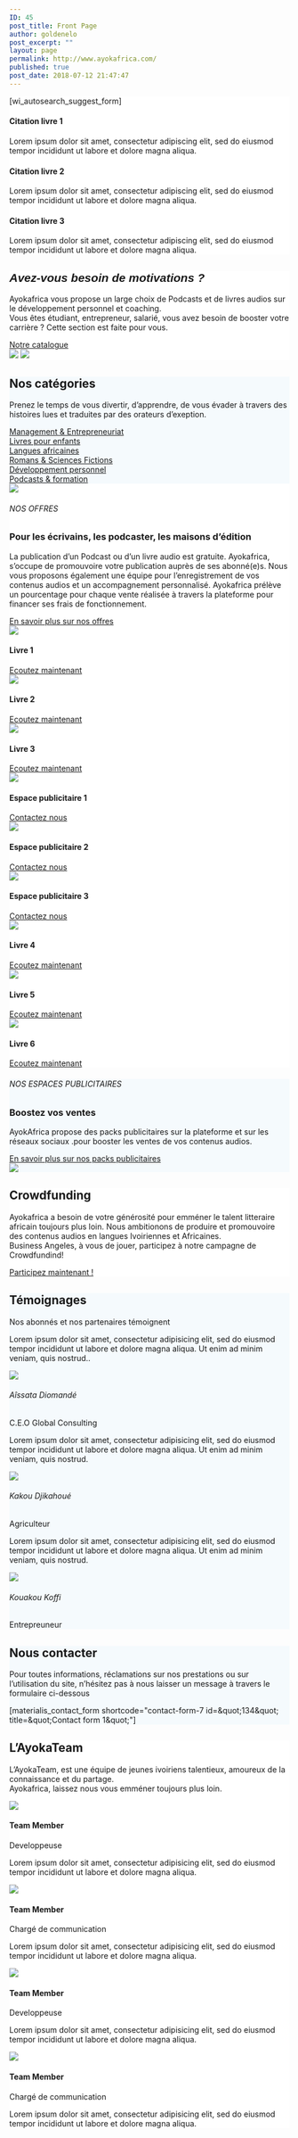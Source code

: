 ```yaml
---
ID: 45
post_title: Front Page
author: goldenelo
post_excerpt: ""
layout: page
permalink: http://www.ayokafrica.com/
published: true
post_date: 2018-07-12 21:47:47
---
```

<div  data-label="Overlappable" data-id="overlappable--1" data-export-id="overlappable-5-materialis" data-category="overlappable" class="overlappable-5-materialis content-section content-section-spacing-large" data-overlap="true" id="overlappable-1" style="background-color: rgb(255, 255, 255);"><div  class="gridContainer"> <div  data-type="row" class="row spaced-cols "><div  class="col-sm-6 col-md-4 "> <div  class="card mdc-elevation--z3 row-card"><div  class="row"> <div  class="col-sm-fit icon-col"><i  class="color1 icon mdi mdi-book-multiple-variant reverse round big"></i></div> 

[wi_autosearch_suggest_form]

<div  class="col-sm" data-type="column"><h4  class="color-black">Citation livre 1</h4> <p  class="">Lorem ipsum dolor sit amet, consectetur adipiscing elit, sed do eiusmod tempor incididunt ut labore et dolore magna aliqua.</p></div> </div></div> </div> <div  class="col-sm-6 col-md-4 "> <div  class="card mdc-elevation--z3 row-card"> <div  class="row"> <div  class="col-sm-fit icon-col"> <i  class="color1 icon mdi mdi-book-open-page-variant reverse round big"></i></div> <div  class="col-sm" data-type="column"><h4  class="color-black">Citation livre 2</h4> <p  class="">Lorem ipsum dolor sit amet, consectetur adipiscing elit, sed do eiusmod tempor incididunt ut labore et dolore magna aliqua.</p></div> </div></div> </div> <div  class="col-sm-6 col-md-4 "> <div  class="card mdc-elevation--z3 row-card"> <div  class="row"> <div  class="col-sm-fit icon-col"> <i  class="color1 icon mdi mdi-audiobook reverse round big"></i></div> <div  class="col-sm" data-type="column"><h4  class="color-black">Citation livre 3</h4> <p  class="">Lorem ipsum dolor sit amet, consectetur adipiscing elit, sed do eiusmod tempor incididunt ut labore et dolore magna aliqua.</p></div> </div></div> </div></div> </div></div><div  data-label="About" data-id="about--2" data-export-id="about-4" data-category="about" class="about-4 content-section content-section-spacing-large" id="about-2" style="background-color: rgb(255, 255, 255);"><div  class="gridContainer"> <div  class="row middle-sm text-center"><div  class="col-sm-5 space-bottom-xs" data-type="column">  <h2  class=""><font  face="Playfair Display, sans-serif"><b ><i >Avez-vous besoin de motivations ?</i></b></font></h2> <p  class="">Ayokafrica vous propose un large choix de Podcasts et de livres audios sur le développement personnel et coaching.<br >Vous êtes étudiant, entrepreneur, salarié, vous avez besoin de booster votre carrière ? Cette section est faite pour vous.</p> <a  class="button big color1 mdc-ripple-upgraded" href="www.ayokafrica.com/catalogue" target="_self" data-cp-link="1" style="--mdc-ripple-fg-size: 120.165px; --mdc-ripple-fg-scale: 1.80854;">Notre catalogue</a></div> <div  class="col-sm-7 flexbox center-xs middle-xs image-group-2-img padding-top-bottom"> <img  class="img-1 rounded mdc-elevation--z10" data-size="250x200" src="http://www.ayokafrica.com/wp-content/uploads/2018/07/cropped-athlete-1840437_1920-1.jpg"> <img  class="img-2 rounded mdc-elevation--z10" data-size="220x170" src="http://www.ayokafrica.com/wp-content/uploads/2018/07/cropped-macbook-2617385_1920-Copie-1.jpg"></div> </div></div> </div><div  data-label="Features" data-id="features--1" data-export-id="features-10-materialis" data-category="features" class="features-10m content-section-spacing-large content-section" id="features-1" style="background-color: rgb(245, 250, 253);"><div  class="gridContainer"> <div  class="row"><div  class="section-title-col" data-type="column"> <h2  class="">Nos catégories</h2> <p  class="">Prenez le temps de vous divertir, d’apprendre, de vous évader à travers des histoires lues et traduites par des orateurs d’exeption.</p></div> </div> <div  class="row "> <div  class="col-md-10 col-md-offset-1 "> <div  class="row space-top spaced-cols content-center-sm" data-type="row"> <div  class="col-md-4 col-sm-6 col-sm-offset-0 col-xs-10 col-xs-offset-1"> <div  class="card no-radius mdc-elevation--z1 y-move bg-color-white padding-24 bordered" data-type="column"> <i  class="mdi icon color1 mdi-chart-areaspline reverse round big"></i> <a  class="link" href="#" target="_self" data-cp-link="1">Management &amp; Entrepreneuriat</a></div> </div> <div  class="col-md-4 col-sm-6 col-sm-offset-0 col-xs-10 col-xs-offset-1"> <div  class="card no-radius mdc-elevation--z1 y-move bg-color-white padding-24 bordered" data-type="column"> <i  class="mdi icon color1 mdi-human-child reverse round big"></i> <a  class="link" href="#" target="_self" data-cp-link="1">Livres pour enfants</a></div> </div> <div  class="col-md-4 col-sm-6 col-sm-offset-0 col-xs-10 col-xs-offset-1"> <div  class="card no-radius mdc-elevation--z1 y-move bg-color-white padding-24 bordered" data-type="column"> <i  class="mdi icon color1 mdi-apple-keyboard-command reverse round big"></i> <a  class="link" href="#" target="_self" data-cp-link="1">Langues africaines</a></div> </div> <div  class="col-md-4 col-sm-6 col-sm-offset-0 col-xs-10 col-xs-offset-1"> <div  class="card no-radius mdc-elevation--z1 y-move bg-color-white padding-24 bordered" data-type="column"> <i  class="mdi icon color1 mdi-book-open-page-variant reverse round big"></i> <a  class="link" href="#" target="_self" data-cp-link="1">Romans &amp; Sciences Fictions</a></div> </div> <div  class="col-md-4 col-sm-6 col-sm-offset-0 col-xs-10 col-xs-offset-1"> <div  class="card no-radius mdc-elevation--z1 y-move bg-color-white padding-24 bordered" data-type="column"> <i  class="mdi icon color1 mdi-run-fast reverse round big"></i> <a  class="link" href="#" target="_self" data-cp-link="1">Développement personnel</a></div> </div> <div  class="col-md-4 col-sm-6 col-sm-offset-0 col-xs-10 col-xs-offset-1"> <div  class="card no-radius mdc-elevation--z1 y-move bg-color-white padding-24 bordered" data-type="column"> <i  class="mdi icon color1 mdi-audiobook reverse round big"></i> <a  class="link" href="#" target="_self" data-cp-link="1">     Podcasts &amp; formation     </a></div> </div></div> </div></div> </div></div><div  data-label="Content" data-id="content--1" data-export-id="content-7-materialis" data-category="content" class="content-7m content-section-spacing-large content-section" id="content-1" style="background-color: rgb(255, 255, 255);"><div  class="gridContainer"> <div  class="row middle-sm"><div  class="col-md-6 col-xs-12 col-sm-6 col-padding-small-xs"> <img  class="mdc-elevation--z13 img-rounded" src="http://www.ayokafrica.com/wp-content/uploads/2018/07/cropped-70A4F8AADBC74D89844DFAEDF208120F-1.jpg"></div> <div  class="col-md-5 col-md-offset-1 col-xs-12 col-sm-6 content-left-sm col-padding-small-xs" data-type="column"><h6  class="upper">NOS OFFRES</h6> <h3  class="space-bottom">Pour les écrivains, les podcaster, les maisons d’édition</h3> <p  class="space-top">La publication d’un Podcast ou d’un livre audio est gratuite. Ayokafrica, s’occupe de promouvoire votre publication auprès de ses abonné(e)s. Nous vous proposons également une équipe pour l’enregistrement de vos contenus audios et un accompagnement personnalisé. Ayokafrica prélève un pourcentage pour chaque vente réalisée à travers la plateforme pour financer ses frais de fonctionnement.</p> <a  href="#" class="button read-more link color1 space-top negative-margin mdc-ripple-upgraded" target="_self" data-cp-link="1" style="--mdc-ripple-fg-size: 138.315px; --mdc-ripple-fg-scale: 1.76387;">En savoir plus sur nos offres<i  class="mdi mdi-arrow-right-thick"></i></a></div> </div></div> </div><div  data-label="Portfolio" data-id="portfolio--1" data-export-id="portfolio-1-materialis" data-category="portfolio" class="portfolio-1-materialis content-section" id="portfolio-1" style="background-color: rgb(255, 255, 255);"><div > <div  class="row text-center" data-type="row" data-fixed="true"><div  class="col-md-4 col-sm-6 col-xs-12 no-gutter-col"> <div  class="contentswap-effect" data-hover-fx="portfolio-1"><div  class="initial-image"> <img  data-size="600x354" src="http://www.ayokafrica.com/wp-content/uploads/2018/07/cropped-Raharimanana-revenir_0-1.jpg"></div> <div  class="overlay bg-color-black"></div> <div  class="swap-inner col-xs-12"> <div  class="row full-height-row middle-xs"> <div  class="col-xs-12 text-center white-text"> <h4  class="font-500">Livre 1</h4> <a  class="button color-white mdc-ripple-upgraded" href="#" target="_self" data-cp-link="1" style="--mdc-ripple-fg-size: 104.843px; --mdc-ripple-fg-scale: 1.80516;">Ecoutez maintenant</a></div> </div></div> </div></div> <div  class="col-md-4 col-sm-6 col-xs-12 no-gutter-col"><div  class="contentswap-effect" data-hover-fx="portfolio-1"> <div  class="initial-image"> <img  data-size="600x354" src="http://www.ayokafrica.com/wp-content/uploads/2018/07/cropped-carol-beckwith-visages-d-afrique-o-2845822960-0-3.jpg"></div> <div  class="overlay bg-color-black"></div> <div  class="swap-inner col-xs-12"> <div  class="row full-height-row middle-xs"> <div  class="col-xs-12 text-center white-text"> <h4  class="font-500">Livre 2</h4> <a  class="button color-white mdc-ripple-upgraded" href="#" target="_self" data-cp-link="1" style="--mdc-ripple-fg-size: 104.843px; --mdc-ripple-fg-scale: 1.80516;">Ecoutez maintenant</a></div> </div></div> </div></div> <div  class="col-md-4 col-sm-6 col-xs-12 no-gutter-col"><div  class="contentswap-effect" data-hover-fx="portfolio-1"> <div  class="initial-image"> <img  data-size="600x354" src="http://www.ayokafrica.com/wp-content/uploads/2018/07/cropped-003484-2.jpg"></div> <div  class="overlay bg-color-black"></div> <div  class="swap-inner col-xs-12"> <div  class="row full-height-row middle-xs"> <div  class="col-xs-12 text-center white-text"> <h4  class="font-500">Livre 3</h4> <a  class="button color-white mdc-ripple-upgraded" href="#" target="_self" data-cp-link="1" style="--mdc-ripple-fg-size: 104.843px; --mdc-ripple-fg-scale: 1.80516;">Ecoutez maintenant</a></div> </div></div> </div></div> <div  class="col-md-4 col-sm-6 col-xs-12 no-gutter-col"><div  class="contentswap-effect" data-hover-fx="portfolio-1"> <div  class="initial-image"> <img  data-size="600x354" src="http://www.ayokafrica.com/wp-content/plugins/materialis-companion/theme-data/materialis/sections/images/image-4.png"></div> <div  class="overlay bg-color-black"></div> <div  class="swap-inner col-xs-12"> <div  class="row full-height-row middle-xs"> <div  class="col-xs-12 text-center white-text"> <h4  class="font-500">Espace publicitaire 1</h4> <a  class="button color-white mdc-ripple-upgraded" href="#" target="_self" data-cp-link="1" style="--mdc-ripple-fg-size: 87.4575px; --mdc-ripple-fg-scale: 1.84262;">Contactez nous</a></div> </div></div> </div></div> <div  class="col-md-4 col-sm-6 col-xs-12 no-gutter-col"><div  class="contentswap-effect" data-hover-fx="portfolio-1"> <div  class="initial-image"> <img  data-size="600x354" src="http://www.ayokafrica.com/wp-content/plugins/materialis-companion/theme-data/materialis/sections/images/image-5.png"></div> <div  class="overlay bg-color-black"></div> <div  class="swap-inner col-xs-12"> <div  class="row full-height-row middle-xs"> <div  class="col-xs-12 text-center white-text"> <h4  class="font-500">Espace publicitaire 2</h4> <a  class="button color-white mdc-ripple-upgraded" href="#" target="_self" data-cp-link="1" style="--mdc-ripple-fg-size: 87.4575px; --mdc-ripple-fg-scale: 1.84262;">Contactez nous</a></div> </div></div> </div></div> <div  class="col-md-4 col-sm-6 col-xs-12 no-gutter-col"><div  class="contentswap-effect" data-hover-fx="portfolio-1"> <div  class="initial-image"> <img  data-size="600x354" src="http://www.ayokafrica.com/wp-content/plugins/materialis-companion/theme-data/materialis/sections/images/image-7.png"></div> <div  class="overlay bg-color-black"></div> <div  class="swap-inner col-xs-12"> <div  class="row full-height-row middle-xs"> <div  class="col-xs-12 text-center white-text"> <h4  class="font-500">Espace publicitaire 3</h4> <a  class="button color-white mdc-ripple-upgraded" href="#" target="_self" data-cp-link="1" style="--mdc-ripple-fg-size: 87.4575px; --mdc-ripple-fg-scale: 1.84262;">Contactez nous</a></div> </div></div> </div></div> <div  class="col-md-4 col-sm-6 col-xs-12 no-gutter-col"><div  class="contentswap-effect" data-hover-fx="portfolio-1"> <div  class="initial-image"> <img  data-size="600x354" src="http://www.ayokafrica.com/wp-content/uploads/2018/07/cropped-headphones-690685_1920-1.jpg"></div> <div  class="overlay bg-color-black"></div> <div  class="swap-inner col-xs-12"> <div  class="row full-height-row middle-xs"> <div  class="col-xs-12 text-center white-text"> <h4  class="font-500">Livre 4</h4> <a  class="button color-white mdc-ripple-upgraded" href="#" target="_self" data-cp-link="1" style="--mdc-ripple-fg-size: 104.843px; --mdc-ripple-fg-scale: 1.80516;">Ecoutez maintenant</a></div> </div></div> </div></div> <div  class="col-md-4 col-sm-6 col-xs-12 no-gutter-col"><div  class="contentswap-effect" data-hover-fx="portfolio-1"> <div  class="initial-image"> <img  data-size="600x354" src="http://www.ayokafrica.com/wp-content/uploads/2018/07/cropped-music-791187_1920-1.jpg"></div> <div  class="overlay bg-color-black"></div> <div  class="swap-inner col-xs-12"> <div  class="row full-height-row middle-xs"> <div  class="col-xs-12 text-center white-text"> <h4  class="font-500">Livre 5</h4> <a  class="button color-white mdc-ripple-upgraded" href="#" target="_self" data-cp-link="1" style="--mdc-ripple-fg-size: 104.843px; --mdc-ripple-fg-scale: 1.80516;">Ecoutez maintenant</a></div> </div></div> </div></div> <div  class="col-md-4 col-sm-6 col-xs-12 no-gutter-col"><div  class="contentswap-effect" data-hover-fx="portfolio-1"> <div  class="initial-image"> <img  data-size="600x354" src="http://www.ayokafrica.com/wp-content/uploads/2018/07/cropped-afrique_noire-1.jpg"></div> <div  class="overlay bg-color-black"></div> <div  class="swap-inner col-xs-12"> <div  class="row full-height-row middle-xs"> <div  class="col-xs-12 text-center white-text"> <h4  class="font-500">Livre 6</h4> <a  class="button color-white mdc-ripple-upgraded" href="#" target="_self" data-cp-link="1" style="--mdc-ripple-fg-size: 104.843px; --mdc-ripple-fg-scale: 1.80516;">Ecoutez maintenant</a></div> </div></div> </div></div> </div></div> </div><div  data-label="Content" data-id="content--2" data-export-id="content-8-materialis" data-category="content" class="content-8m content-section-spacing-large content-section" id="content-2" style="background-color: rgb(245, 250, 253);"><div  class="gridContainer"> <div  class="row middle-sm"><div  class="col-md-5 col-xs-12 col-sm-6 space-bottom-xs" data-type="column"> <h6  class="upper">NOS ESPACES PUBLICITAIRES</h6> <h3  class="">Boostez vos ventes</h3> <p  class="space-top">AyokAfrica propose des packs publicitaires sur la plateforme et sur les réseaux sociaux .pour booster les ventes de vos contenus audios.</p> <a  href="#" class="button read-more link color1 space-top negative-margin mdc-ripple-upgraded" target="_self" data-cp-link="1" style="--mdc-ripple-fg-size: 190.868px; --mdc-ripple-fg-scale: 1.73218;">En savoir plus sur nos packs publicitaires<i  class="mdi mdi-arrow-right-thick"></i></a> </div> <div  class="col-md-6 col-md-offset-1 col-xs-12 col-sm-6"> <img  class="mdc-elevation--z9 rounded" src="http://www.ayokafrica.com/wp-content/uploads/2018/07/cropped-digital-marketing-1433427_1920-1.jpg"></div> </div></div> </div><div  data-label="Cta" data-id="cta--1" data-export-id="cta-1-materialis" data-category="cta" class="content-relative content-section content-section-spacing-large cta-1-materialis section-title-col-white-text" id="cta-1" data-parallax-depth="20" data-ovid="1" style="background-color: rgb(255, 255, 255); background-image: url(&quot;http://www.ayokafrica.com/wp-content/uploads/2018/07/headphones-338492_1920.jpg&quot;); background-size: cover; background-position: center top;"><div  class=""> <div  class="row text-center col-sm-padding-medium"><div  class="col-md-6 col-md-offset-3 col-xs-10 col-xs-offset-1 card mdc-elevation--z3 box-padding-lr-small"> <div  data-type="column" class=""><h2  class="">Crowdfunding</h2> <p  class="">Ayokafrica a besoin de votre générosité pour emméner le talent litteraire africain toujours plus loin. Nous ambitionons de produire et promouvoire des contenus audios en langues Ivoiriennes et Africaines.<br >Business Angeles, à vous de jouer, participez à notre campagne de Crowdfundind!</p> <a  class="button big color1 mdc-elevation--z1 mdc-ripple-upgraded" href="http://www.ayokafrica.com/www.ayokafrica.com/donate" target="_self" data-cp-link="1" style="--mdc-ripple-fg-size: 152.573px; --mdc-ripple-fg-scale: 1.76883;">Participez maintenant !</a></div> </div></div> </div></div><div  data-label="Testimonials" data-id="testimonials--1" data-export-id="testimonials-1-materialis" data-category="testimonials" class="testimonials-1m content-section content-section-spacing" id="testimonials-1" style="background-color: rgb(245, 250, 253);"><div  class="gridContainer"> <div  class="row space-bottom-small"><div  data-type="column" class="section-title-col"> <h2  class="">Témoignages</h2><p  class="lead">Nos abonnés et nos partenaires témoignent</p> </div> </div> <div  class="row spaced-cols content-left-sm" data-type="row"> <div  class="col-xs-12 col-sm-4 col-md-4"> <div  class="card mdc-elevation--z3 small-padding no-border"> <div  class="row space-bottom-small"> <div  class="testimonial-body col-xs-12" data-type="column"> <p  class="">Lorem ipsum dolor sit amet, consectetur adipisicing elit, sed do eiusmod tempor incididunt ut labore et dolore magna aliqua. Ut enim ad minim veniam, quis nostrud..</p></div> </div> <div  class="row middle-xs f-align"> <div  class="col-xs-fit col-sm-12 col-md-fit space-bottom-image"> <img  data-fixed-elevation="true" class="round image-70 mdc-elevation--z3" src="http://www.ayokafrica.com/wp-content/uploads/2018/07/cropped-cropped-AyokaAfrika-cover-100x100.jpg"></div> <div  class="col-xs-fit col-sm-12 col-md-fit info no-padding-left" data-type="column"><h6  class="font-700">Aîssata Diomandé</h6> <p  class="small font-300">C.E.O Global Consulting</p></div> </div></div> </div> <div  class="col-xs-12 col-sm-4 col-md-4"> <div  class="card mdc-elevation--z3 small-padding no-border"> <div  class="row space-bottom-small"> <div  class="testimonial-body col-xs-12" data-type="column"> <p  class="">Lorem ipsum dolor sit amet, consectetur adipisicing elit, sed do eiusmod tempor incididunt ut labore et dolore magna aliqua. Ut enim ad minim veniam, quis nostrud.</p></div> </div> <div  class="row middle-xs f-align"> <div  class="col-xs-fit col-sm-12 col-md-fit space-bottom-image"> <img  data-fixed-elevation="true" class="round image-70 mdc-elevation--z3" src="http://www.ayokafrica.com/wp-content/uploads/2018/07/cropped-WhatsApp-Image-2018-07-20-at-14.40.37.jpeg"></div> <div  class="col-xs-fit col-sm-12 col-md-fit info no-padding-left" data-type="column"><h6  class="font-700">Kakou Djikahoué</h6> <p  class="small font-300">Agriculteur&nbsp;</p></div> </div></div> </div> <div  class="col-xs-12 col-sm-4 col-md-4"> <div  class="card mdc-elevation--z3 small-padding no-border"> <div  class="row space-bottom-small"> <div  class="testimonial-body col-xs-12" data-type="column"> <p  class="">Lorem ipsum dolor sit amet, consectetur adipisicing elit, sed do eiusmod tempor incididunt ut labore et dolore magna aliqua. Ut enim ad minim veniam, quis nostrud.</p></div> </div> <div  class="row middle-xs f-align"> <div  class="col-xs-fit col-sm-12 col-md-fit space-bottom-image"> <img  data-fixed-elevation="true" class="round image-70 mdc-elevation--z3" src="http://www.ayokafrica.com/wp-content/uploads/2018/07/cropped-uti-nwachukwu-Nigeria-top-africains-les-plus-beaux-kabibi-magazine.jpg"></div> <div  class="col-xs-fit col-sm-12 col-md-fit info no-padding-left" data-type="column"><h6  class="font-700">Kouakou Koffi</h6> <p  class="small font-300">Entrepreuneur</p></div> </div></div> </div></div> </div></div><div  data-label="Contact" data-id="contact--1" data-export-id="contact-1" data-category="contact" class="contact-1 content-section content-section-spacing-large content-relative white-text" data-parallax-depth="20" id="contact-1" style="background-color: rgb(245, 250, 253);"><div  class="gridContainer"> <div  class="row text-center"><div  class="section-title-col" data-type="column"> <h2  class="">Nous contacter</h2> <p  class="lead">Pour toutes informations, réclamations sur nos prestations ou sur l’utilisation du site, n’hésitez pas à nous laisser un message à travers le formulaire ci-dessous</p></div> </div> <div  class="row text-center"> <div  class="col-xs-12 col-sm-8 col-sm-offset-2 contact-form-wrapper inline-info"> <div  class="card mdc-elevation--z3 col-padding-top"> <div  class="dark-text" data-content-shortcode="materialis_contact_form shortcode=&quot;contact-form-7 id=&amp;amp;quot;134&amp;amp;quot; title=&amp;amp;quot;Contact form 1&amp;amp;quot;&quot;" data-editable="true">[materialis_contact_form shortcode="contact-form-7 id=&amp;quot;134&amp;quot; title=&amp;quot;Contact form 1&amp;quot;"]</div></div> </div></div> </div></div><div  data-label="Team" data-id="team--1" data-export-id="team-8-materialis" data-category="team" class="team-8m content-section content-section-spacing-large" id="team-1" style="background-color: rgb(255, 255, 255);"><div  class="gridContainer"> <div  class="row space-bottom"><div  class="section-title-col" data-type="column"> <h2  class="">L’AyokaTeam</h2> <p  class="lead">L’AyokaTeam, est une équipe de jeunes ivoiriens talentieux, amoureux de la connaissance et du partage.<br >Ayokafrica, laissez nous vous emméner toujours plus loin.</p></div> </div> <div  class="row spaced-cols content-left-sm" data-type="row"> <div  class="col-sm-12 col-md-6"> <div  class="row"> <div  class="col-sm-6 col-md-6"> <div  class="card mdc-elevation--z3 no-radius image-holder"> <img  class="face no-margin-bottom" src="http://www.ayokafrica.com/wp-content/uploads/2018/07/cropped-AF5-1024x576-1.jpg"></div> </div> <div  class="col-sm-6 col-md-6"> <div  data-type="column" class="description-container use-section-text-color"> <h4  class="no-margin-bottom">Team Member</h4> <p  class="font-300">Developpeuse</p> <p  class="">Lorem ipsum dolor sit amet, consectetur adipisicing elit, sed do eiusmod tempor incididunt ut labore et dolore magna aliqua.</p> <div  class="social-icons-group col-no-padding" data-type="group"> <a  href="#"><i  class="mdi mdi-facebook social-icon"></i></a> <a  href="#"><i  class="mdi mdi-twitter social-icon"></i></a> <a  href="#"><i  class="mdi mdi-instagram social-icon"></i></a> <a  href="#"><i  class="mdi mdi-rss social-icon"></i></a></div> </div></div> </div></div> <div  class="col-sm-12 col-md-6"><div  class="row"> <div  class="col-sm-6 col-md-6"><div  class="card mdc-elevation--z3 no-radius image-holder"> <img  class="face no-margin-bottom" src="http://www.ayokafrica.com/wp-content/uploads/2018/07/cropped-SIC3A5LZ-large-1.jpg"></div> </div> <div  class="col-sm-6 col-md-6"> <div  data-type="column" class="description-container use-section-text-color"> <h4  class="no-margin-bottom">Team Member</h4> <p  class="font-300">Chargé de communication</p> <p  class="">Lorem ipsum dolor sit amet, consectetur adipisicing elit, sed do eiusmod tempor incididunt ut labore et dolore magna aliqua.</p> <div  class="social-icons-group col-no-padding" data-type="group"> <a  href="#"><i  class="mdi mdi-facebook social-icon"></i></a> <a  href="#"><i  class="mdi mdi-twitter social-icon"></i></a> <a  href="#"><i  class="mdi mdi-instagram social-icon"></i></a> <a  href="#"><i  class="mdi mdi-rss social-icon"></i></a></div> </div></div> </div></div> <div  class="col-sm-12 col-md-6"><div  class="row"> <div  class="col-sm-6 col-md-6"><div  class="card mdc-elevation--z3 no-radius image-holder"> <img  class="face no-margin-bottom" src="http://www.ayokafrica.com/wp-content/uploads/2018/07/cropped-Cheveux-afros-le-retour-du-naturel-1.jpg"></div> </div> <div  class="col-sm-6 col-md-6"> <div  data-type="column" class="description-container use-section-text-color"> <h4  class="no-margin-bottom">Team Member</h4> <p  class="font-300">Developpeuse</p> <p  class="">Lorem ipsum dolor sit amet, consectetur adipisicing elit, sed do eiusmod tempor incididunt ut labore et dolore magna aliqua.</p> <div  class="social-icons-group col-no-padding" data-type="group"> <a  href="#"><i  class="mdi mdi-facebook social-icon"></i></a> <a  href="#"><i  class="mdi mdi-twitter social-icon"></i></a> <a  href="#"><i  class="mdi mdi-instagram social-icon"></i></a> <a  href="#"><i  class="mdi mdi-rss social-icon"></i></a></div> </div></div> </div></div> <div  class="col-sm-12 col-md-6"><div  class="row"> <div  class="col-sm-6 col-md-6"><div  class="card mdc-elevation--z3 no-radius image-holder"> <img  class="face no-margin-bottom" src="http://www.ayokafrica.com/wp-content/uploads/2018/07/cropped-c6e212ee64adb56039ef451027b5b2bd-1.jpg"></div> </div> <div  class="col-sm-6 col-md-6"> <div  data-type="column" class="description-container use-section-text-color"> <h4  class="no-margin-bottom">Team Member</h4> <p  class="font-300">Chargé de communication</p> <p  class="">Lorem ipsum dolor sit amet, consectetur adipisicing elit, sed do eiusmod tempor incididunt ut labore et dolore magna aliqua.</p> <div  class="social-icons-group col-no-padding" data-type="group"> <a  href="#"><i  class="mdi mdi-facebook social-icon"></i></a> <a  href="#"><i  class="mdi mdi-twitter social-icon"></i></a> <a  href="#"><i  class="mdi mdi-instagram social-icon"></i></a> <a  href="#"><i  class="mdi mdi-rss social-icon"></i></a></div> </div></div> </div></div> </div></div> </div>